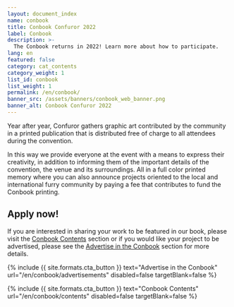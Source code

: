 ```yaml
---
layout: document_index
name: conbook
title: Conbook Confuror 2022
label: Conbook
description: >-
  The Conbook returns in 2022! Learn more about how to participate.
lang: en
featured: false
category: cat_contents
category_weight: 1
list_id: conbook
list_weight: 1
permalink: /en/conbook/
banner_src: /assets/banners/conbook_web_banner.png
banner_alt: Conbook Confuror 2022
---
```


Year after year, Confuror gathers graphic art contributed by the community in a printed publication that is distributed free of charge to all attendees during the convention.

In this way we provide everyone at the event with a means to express their creativity, in addition to informing them of the important details of the convention, the venue and its surroundings. All in a full color printed memory where you can also announce projects oriented to the local and international furry community by paying a fee that contributes to fund the Conbook printing.

## Apply now!

If you are interested in sharing your work to be featured in our book, please visit the [Conbook Contents](/en/conbook/contents) section or if you would like your project to be advertised, please see the [Advertise in the Conbook](/en/conbook/advertisements) section for more details.

{%
  include {{ site.formats.cta_button }}
  text="Advertise in the Conbook"
  url="/en/conbook/advertisements"
  disabled=false
  targetBlank=false
%}

{%
  include {{ site.formats.cta_button }}
  text="Conbook Contents"
  url="/en/conbook/contents"
  disabled=false
  targetBlank=false
%}

<!--
<div class="container" style="text-align: center;">
  <img class="img-fluid" src="/assets/images/Confuror2020_conbook_cover.png" alt="Conbook 2020 Cover" style="border-radius: 3px;">
  <br><br>
  <span>(Arte en portada de Garoline)</span>
</div>

{%
  include {{ site.formats.cta_button }}
  text="Descarga el Conbook en PDF"
  url="https://www.dropbox.com/s/d6d3s8ce0kad75z/Confuror2020.pdf?dl=0"
  targetBlank=true
%}

<div style="text-align: center;">
  <a href="https://drive.google.com/file/d/1GH8U2jsHJfFvH4BvER1GpXSqk5uS0F6A/view?usp=sharing" target="_blank">Link de descarga alternativo</a>
</div>
-->